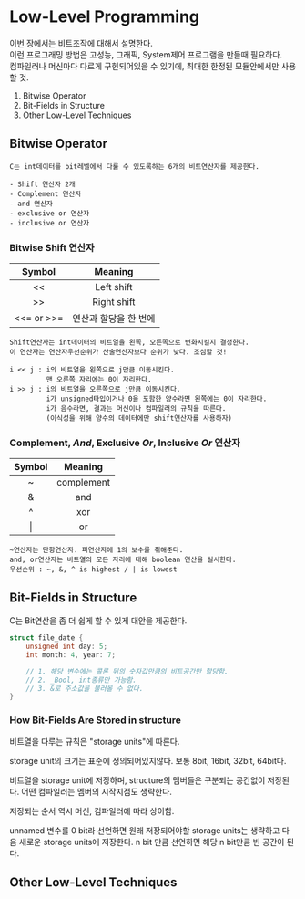 # Low-Level Programming

이번 장에서는 비트조작에 대해서 설명한다.  
이런 프로그래밍 방법은 고성능, 그래픽, System제어 프로그램을 만들때 필요하다.  
컴파일러나 머신마다 다르게 구현되어있을 수 있기에, 최대한 한정된 모듈안에서만 사용할 것.

1. Bitwise Operator
2. Bit-Fields in Structure
3. Other Low-Level Techniques

## Bitwise Operator

    C는 int데이터를 bit레벨에서 다룰 수 있도록하는 6개의 비트연산자를 제공한다.

    - Shift 연산자 2개
    - Complement 연산자
    - and 연산자
    - exclusive or 연산자
    - inclusive or 연산자

### Bitwise Shift 연산자

|   Symbol   |        Meaning        |
| :--------: | :-------------------: |
|     <<     |      Left shift       |
|     >>     |      Right shift      |
| <<= or >>= | 연산과 할당을 한 번에 |

    Shift연산자는 int데이터의 비트열을 왼쪽, 오른쪽으로 변화시킬지 결정한다.
    이 연산자는 연산자우선순위가 산술연산자보다 순위가 낮다. 조심할 것!

    i << j : i의 비트열을 왼쪽으로 j만큼 이동시킨다.
             맨 오른쪽 자리에는 0이 자리한다.
    i >> j : i의 비트열을 오른쪽으로 j만큼 이동시킨다.
             i가 unsigned타입이거나 0을 포함한 양수라면 왼쪽에는 0이 자리한다.
             i가 음수라면, 결과는 머신이나 컴파일러의 규칙을 따른다.
             (이식성을 위해 양수의 데이터에만 shift연산자를 사용하자)

### Complement, _And_, Exclusive _Or_, Inclusive _Or_ 연산자

| Symbol |  Meaning   |
| :----: | :--------: |
|   ~    | complement |
|   &    |    and     |
|   ^    |    xor     |
|   \|   |     or     |

    ~연산자는 단항연산자. 피연산자에 1의 보수를 취해준다.
    and, or연산자는 비트열의 모든 자리에 대해 boolean 연산을 실시한다.
    우선순위 : ~, &, ^ is highest / | is lowest

## Bit-Fields in Structure

C는 Bit연산을 좀 더 쉽게 할 수 있게 대안을 제공한다.

```c
struct file_date {
    unsigned int day: 5;
    int month: 4, year: 7;

    // 1. 해당 변수에는 콜론 뒤의 숫자값만큼의 비트공간만 할당함.
    // 2. _Bool, int종류만 가능함.
    // 3. &로 주소값을 불러올 수 없다.
}
```

### How Bit-Fields Are Stored in structure

비트열을 다루는 규칙은 "storage units"에 따른다.

storage unit의 크기는 표준에 정의되어있지않다. 보통 8bit, 16bit, 32bit, 64bit다.

비트열을 storage unit에 저장하며, structure의 멤버들은 구분되는 공간없이 저장된다. 어떤 컴파일러는 멤버의 시작지점도 생략한다.

저장되는 순서 역시 머신, 컴파일러에 따라 상이함.

unnamed 변수를 0 bit라 선언하면 원래 저장되어야할 storage units는 생략하고 다음 새로운 storage units에 저장한다. n bit 만큼 선언하면 해당 n bit만큼 빈 공간이 된다.

## Other Low-Level Techniques
